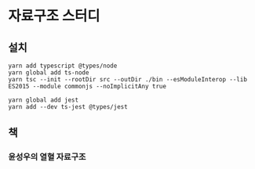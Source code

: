 # 자료구조 스터디

## 설치
```
yarn add typescript @types/node
yarn global add ts-node
yarn tsc --init --rootDir src --outDir ./bin --esModuleInterop --lib ES2015 --module commonjs --noImplicitAny true

yarn global add jest
yarn add --dev ts-jest @types/jest
```

## 책
### 윤성우의 열혈 자료구조
